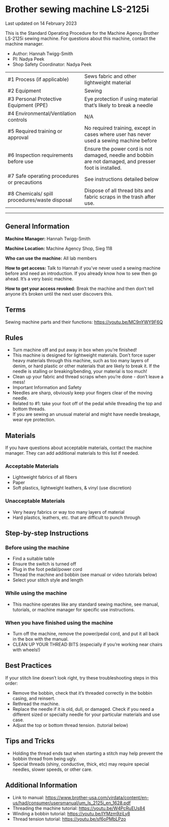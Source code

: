 # Brother sewing machine LS-2125i

Last updated on 14 February 2023

This is the Standard Operating Procedure for the Machine Agency Brother LS-2125i
sewing machine. For questions about this machine, contact the machine manager.

- Author: Hannah Twigg-Smith
- PI: Nadya Peek
- Shop Safety Coordinator: Nadya Peek

|                                               |                                                                                                         |
| --------------------------------------------- | ------------------------------------------------------------------------------------------------------- |
| #1 Process (if applicable)                    | Sews fabric and other lightweight material                                                              |
| #2 Equipment                                  | Sewing                                                                                                  |
| #3 Personal Protective Equipment (PPE)        | Eye protection if using material that’s likely to break a needle                                        |
| #4 Environmental/Ventilation controls         | N/A                                                                                                     |
| #5 Required training or approval              | No required training, except in cases where user has never used a sewing machine before                 |
| #6 Inspection requirements before use         | Ensure the power cord is not damaged, needle and bobbin are not damaged, and presser foot is installed. |
| #7 Safe operating procedures or precautions   | See instructions detailed below                                                                         |
| #8 Chemicals/ spill procedures/waste disposal | Dispose of all thread bits and fabric scraps in the trash after use.                                    |

---

## General Information

**Machine Manager:** Hannah Twigg-Smith

**Machine Location:** Machine Agency Shop, Sieg 118

**Who can use the machine:** All lab members

**How to get access:** Talk to Hannah if you’ve never used a sewing machine
before and need an introduction. If you already know how to sew then go ahead.
It’s a very basic machine.

**How to get your access revoked:** Break the machine and then don’t tell anyone
it’s broken until the next user discovers this.

## Terms

Sewing machine parts and their functions: https://youtu.be/MC9nYWY9F6Q

## Rules

- Turn machine off and put away in box when you’re finished!
- This machine is designed for lightweight materials. Don’t force super heavy
  materials through this machine, such as too many layers of denim, or hard
  plastic or other materials that are likely to break it. If the needle is
  stalling or breaking/bending, your material is too much!
- Clean up your fabric and thread scraps when you’re done - don’t leave a mess!
- Important Information and Safety
- Needles are sharp, obviously keep your fingers clear of the moving needle.
- Related to #1: take your foot off of the pedal while threading the top and
  bottom threads.
- If you are sewing an unusual material and might have needle breakage, wear eye
  protection.

## Materials

If you have questions about acceptable materials, contact the machine manager.
They can add additional materials to this list if needed.

### Acceptable Materials

- Lightweight fabrics of all fibers
- Paper
- Soft plastics, lightweight leathers, & vinyl (use discretion)

### Unacceptable Materials

- Very heavy fabrics or way too many layers of material
- Hard plastics, leathers, etc. that are difficult to punch through

## Step-by-step Instructions

### Before using the machine

- Find a suitable table
- Ensure the switch is turned off
- Plug in the foot pedal/power cord
- Thread the machine and bobbin (see manual or video tutorials below)
- Select your stitch style and length

### While using the machine

- This machine operates like any standard sewing machine, see manual, tutorials,
  or machine manager for specific use instructions.

### When you have finished using the machine

- Turn off the machine, remove the power/pedal cord, and put it all back in the
  box with the manual.
- CLEAN UP YOUR THREAD BITS (especially if you’re working near chairs with
  wheels!)

## Best Practices

If your stitch line doesn’t look right, try these troubleshooting steps in this
order:

- Remove the bobbin, check that it’s threaded correctly in the bobbin casing,
  and reinsert.
- Rethread the machine.
- Replace the needle if it is old, dull, or damaged. Check if you need a
  different sized or specialty needle for your particular materials and use
  case.
- Adjust the top or bottom thread tension. (tutorial below)

## Tips and Tricks

- Holding the thread ends taut when starting a stitch may help prevent the
  bobbin thread from being ugly.
- Special threads (shiny, conductive, thick, etc) may require special needles,
  slower speeds, or other care.

## Additional Information

- Link to manual:
  https://www.brother-usa.com/virdata/content/en-us/had/consumer/usersmanual/um_ls_2125i_en_1628.pdf
- Threading the machine tutorial: https://youtu.be/W4PcRuEUs84
- Winding a bobbin tutorial: https://youtu.be/IYMzm9ziLy8
- Thread tension tutorial: https://youtu.be/sf6oPMbLPzo
